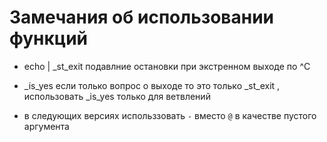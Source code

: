 # Замечания об использовании функций

- echo | _st_exit подавлние остановки при экстренном выходе по ^C
- _is_yes  если только вопрос о выходе то это только _st_exit , 
    использовать _is_yes только для ветвлений

- в следующих версиях использзовать `-` вместо `@` в качестве пустого аргумента
    